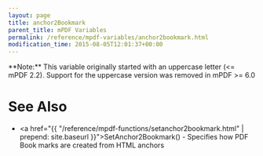```yaml
---
layout: page
title: anchor2Bookmark
parent_title: mPDF Variables
permalink: /reference/mpdf-variables/anchor2bookmark.html
modification_time: 2015-08-05T12:01:37+00:00
---
```


<div class="alert alert-info" role="alert" markdown="1">
  **Note:** This variable originally started with an uppercase
  letter (<= mPDF 2.2). Support for the uppercase version was removed in mPDF >= 6.0
</div>

# See Also

- <a href="{{ "/reference/mpdf-functions/setanchor2bookmark.html" | prepend: site.baseurl }}">SetAnchor2Bookmark()</a> - Specifies how PDF Book marks are created from HTML anchors
